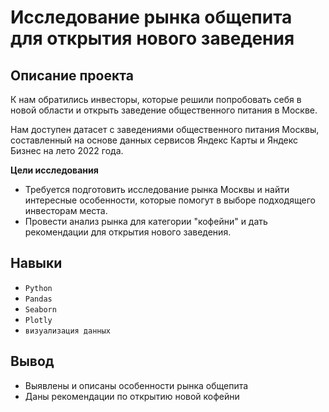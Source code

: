 # Исследование рынка общепита для открытия нового заведения

## Описание проекта

К нам обратились инвесторы, которые решили попробовать себя в новой области и открыть заведение общественного питания в Москве.

Нам доступен датасет с заведениями общественного питания Москвы, составленный на основе данных сервисов Яндекс Карты и Яндекс Бизнес на лето 2022 года.

**Цели исследования**
- Требуется подготовить исследование рынка Москвы и найти интересные особенности, которые  помогут в выборе подходящего инвесторам места.
- Провести анализ рынка для категории "кофейни" и дать рекомендации для открытия нового заведения. 

## Навыки

- `Python`
- `Pandas`
- `Seaborn`
- `Plotly`
- `визуализация данных`

## Вывод 

- Выявлены и описаны особенности рынка общепита
- Даны рекомендации по открытию новой кофейни